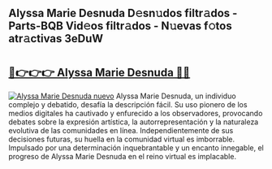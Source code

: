 ## Alyssa Marie Desnuda D𝚎sn𝚞dos filtr𝚊dos - Parts-BQB Vid𝚎os filtr𝚊dos - N𝚞evas f𝚘tos atr𝚊ctivas 3eDuW

# <h2><a href="http://mb95u0e.tromn.icu/?c=Alyssa+Marie+Desnuda">🔗👉👉👉 Alyssa Marie Desnuda 🔗🔗</a></h2>

[![Alyssa Marie Desnuda nuevo](https://i.imgur.com/pEAQMta.gif)](http://mb95u0e.tromn.icu/?c=Alyssa+Marie+Desnuda)
Alyssa Marie Desnuda, un individuo complejo y debatido, desafía la descripción fácil. Su uso pionero de los medios digitales ha cautivado y enfurecido a los observadores, provocando debates sobre la expresión artística, la autorrepresentación y la naturaleza evolutiva de las comunidades en línea. Independientemente de sus decisiones futuras, su huella en la comunidad virtual es imborrable. Impulsado por una determinación inquebrantable y un encanto innegable, el progreso de Alyssa Marie Desnuda en el reino virtual es implacable.
